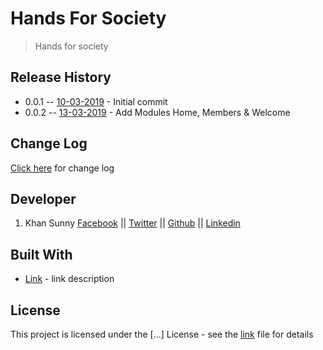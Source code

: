 # Hands For Society

>Hands for society


## Release History

* 0.0.1 -- [10-03-2019]() - Initial commit
* 0.0.2 -- [13-03-2019]() - Add Modules Home, Members & Welcome


## Change Log

[Click here](CHANGELOG.md) for change log


## Developer

1. Khan Sunny [Facebook](https://facebook.com/itkhansunny) || [Twitter](https://twitter.com/itkhansunny) || [Github](https://github.com/itkhansunny) || [Linkedin](https://www.linkedin.com/in/itkhansunny/)


## Built With

* [Link](http://link....) - link description


## License

This project is licensed under the [...] License - see the [link](link) file for details

